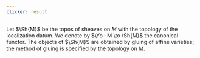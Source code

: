 ```yaml
---
clicker: result
---
```


Let $\Sh{M}$ be the topos of sheaves on $M$ with the topology of the localization datum. We denote by $\Yo : M \to \Sh{M}$ the canonical functor. The objects of $\Sh{M}$ are obtained by gluing of affine varieties; the method of gluing is specified by the topology on $M$.

